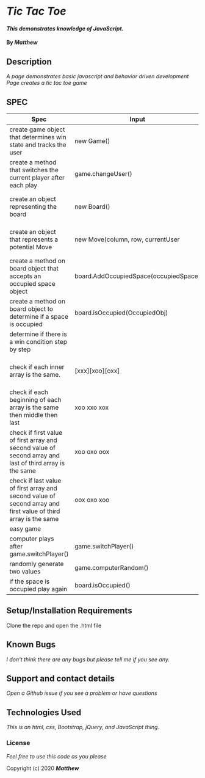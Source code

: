 # _Tic Tac Toe_

#### _This demonstrates knowledge of JavaScript._

#### By _**Matthew**_


## Description

_A page demonstrates basic javascript and behavior driven development_
_Page creates a tic tac toe game_


## SPEC
| Spec                                                                                                           | Input                                 | Output                                                        |
|----------------------------------------------------------------------------------------------------------------|---------------------------------------|---------------------------------------------------------------|
| create game object that determines win state and tracks the user                                               | new Game()                            | object with properties for changing user and determing win    |
| create a method that switches the current player after each play                                               | game.changeUser()                     | game.currentPlayer = 'X'                                      |
| create an object representing the board                                                                        | new Board()                           | object with board state and functions to manipulate the board |
| create an object that represents a potential Move                                                              | new Move(column, row, currentUser     | Occupied space object that can be applied to the board object |
| create  a method on board object that accepts an occupied space object                                         | board.AddOccupiedSpace(occupiedSpace) | update the board state                                        |
| create a method on board object to determine if a space is occupied                                            | board.isOccupied(OccupiedObj)         | don't update the board state                                  |
| determine if there is a win condition step by step                                                             |                                       |                                                               |
| check if each inner array is the same.                                                                         | [xxx][xoo][oxx]                       | update game object property Winner from "" to playerX.        |
| check if each beginning of each array is the same then middle then last                                        | xoo xxo xox                           | update game object property Winner from "" to playerX         |
| check if first value of first array and second value of second array and last of third array is the same       | xoo oxo oox                           | update game object property from Winner from "" to playerX    |
| check if last value of first array and second value of second array and first value of third array is the same | oox oxo xoo                           | update game object property from winner  from "" to playerX   |
| easy game                                                                                                      |                                       |                                                               |
| computer plays after game.switchPlayer()                                                                       | game.switchPlayer()                   | game.Player = "X"                                             |
| randomly generate two values                                                                                   | game.computerRandom()                 | [0-2,0-2]                                                     |
| if the space is occupied play again                                                                            | board.isOccupied()                    | play again                                                    |

## Setup/Installation Requirements

Clone the repo and open the .html file

## Known Bugs

_I don't think there are any bugs but please tell me if you see any._

## Support and contact details

_Open a Github issue if you see a problem or have questions_

## Technologies Used

_This is an html, css, Bootstrap, jQuery, and JavaScript thing._

### License

*Feel free to use this code as you please*

Copyright (c) 2020 **_Matthew_**